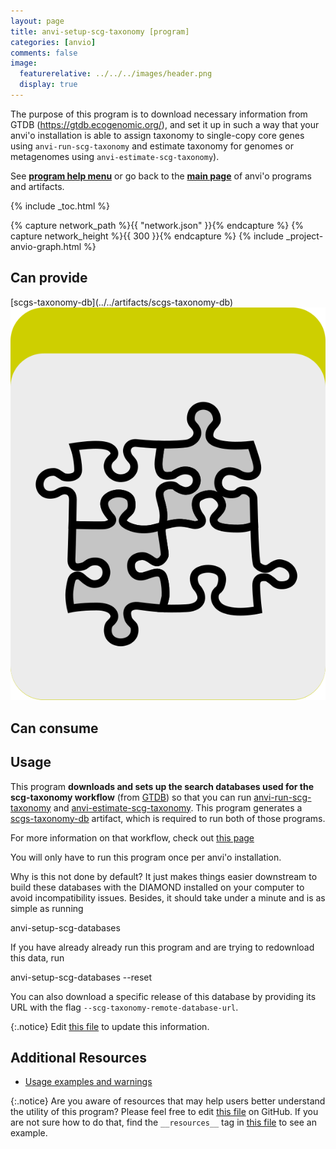 ```yaml
---
layout: page
title: anvi-setup-scg-taxonomy [program]
categories: [anvio]
comments: false
image:
  featurerelative: ../../../images/header.png
  display: true
---
```


The purpose of this program is to download necessary information from GTDB (https://gtdb.ecogenomic.org/), and set it up in such a way that your anvi&#x27;o installation is able to assign taxonomy to single-copy core genes using `anvi-run-scg-taxonomy` and estimate taxonomy for genomes or metagenomes using `anvi-estimate-scg-taxonomy`).

See **[program help menu](../../../../vignette#anvi-setup-scg-taxonomy)** or go back to the **[main page](../../)** of anvi'o programs and artifacts.


{% include _toc.html %}
<div id="svg" class="subnetwork"></div>
{% capture network_path %}{{ "network.json" }}{% endcapture %}
{% capture network_height %}{{ 300 }}{% endcapture %}
{% include _project-anvio-graph.html %}


## Can provide

<p style="text-align: left" markdown="1"><span class="artifact-p">[scgs-taxonomy-db](../../artifacts/scgs-taxonomy-db) <img src="../../images/icons/CONCEPT.png" class="artifact-icon-mini" /></span></p>

## Can consume

<p style="text-align: left" markdown="1"></p>

## Usage


This program **downloads and sets up the search databases used for the scg-taxonomy workflow** (from [GTDB](https://gtdb.ecogenomic.org/)) so that you can run <span class="artifact-n">[anvi-run-scg-taxonomy](/software/anvio/help/main/programs/anvi-run-scg-taxonomy)</span> and <span class="artifact-n">[anvi-estimate-scg-taxonomy](/software/anvio/help/main/programs/anvi-estimate-scg-taxonomy)</span>. This program generates a <span class="artifact-n">[scgs-taxonomy-db](/software/anvio/help/main/artifacts/scgs-taxonomy-db)</span> artifact, which is required to run both of those programs. 

For more information on that workflow, check out [this page](http://merenlab.org/2019/10/08/anvio-scg-taxonomy/)

You will only have to run this program once per anvi'o installation. 

Why is this not done by default? It just makes things easier downstream to build these databases with the DIAMOND installed on your computer to avoid incompatibility issues. Besides, it should take under a minute and is as simple as running

<div class="codeblock" markdown="1">
anvi&#45;setup&#45;scg&#45;databases
</div>

If you have already already run this program and are trying to redownload this data, run 

<div class="codeblock" markdown="1">
anvi&#45;setup&#45;scg&#45;databases &#45;&#45;reset
</div>

You can also download a specific release of this database by providing its URL with the flag `--scg-taxonomy-remote-database-url`. 


{:.notice}
Edit [this file](https://github.com/merenlab/anvio/tree/master/anvio/docs/programs/anvi-setup-scg-taxonomy.md) to update this information.


## Additional Resources


* [Usage examples and warnings](http://merenlab.org/scg-taxonomy)


{:.notice}
Are you aware of resources that may help users better understand the utility of this program? Please feel free to edit [this file](https://github.com/merenlab/anvio/tree/master/bin/anvi-setup-scg-taxonomy) on GitHub. If you are not sure how to do that, find the `__resources__` tag in [this file](https://github.com/merenlab/anvio/blob/master/bin/anvi-interactive) to see an example.
